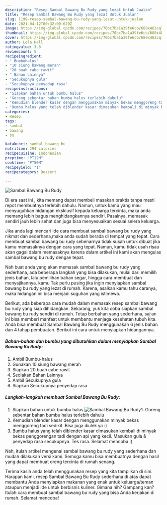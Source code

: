 ```yaml
---
description: "Resep Sambal Bawang Bu Rudy yang lezat Untuk Jualan"
title: "Resep Sambal Bawang Bu Rudy yang lezat Untuk Jualan"
slug: 1199-resep-sambal-bawang-bu-rudy-yang-lezat-untuk-jualan
date: 2021-04-12T00:32:09.629Z
image: https://img-global.cpcdn.com/recipes/70bc7ba1a39fe6cb/680x482cq70/sambal-bawang-bu-rudy-foto-resep-utama.jpg
thumbnail: https://img-global.cpcdn.com/recipes/70bc7ba1a39fe6cb/680x482cq70/sambal-bawang-bu-rudy-foto-resep-utama.jpg
cover: https://img-global.cpcdn.com/recipes/70bc7ba1a39fe6cb/680x482cq70/sambal-bawang-bu-rudy-foto-resep-utama.jpg
author: Lela Hall
ratingvalue: 3.8
reviewcount: 5
recipeingredient:
- " Bumbuhalus"
- "10 siung bawang merah"
- "20 buah cabe rawit"
- " Bahan Lainnya"
- "Secukupnya gula"
- "Secukupnya penyedap rasa"
recipeinstructions:
- "Siapkan bahan untuk bumbu halus"
- "Goreng sebentar bahan bumbu halus terlebih dahulu"
- "Kemudian blender kasar dengan menggunakan minyak bekas menggoreng tadi sedikit. Bisa juga diulek ya :)"
- "Bumbu halus yang telah diblender kasar dimasukan kembali di minyak bekas penggorengan tadi dengan api yang kecil. Masukan gula &amp; penyedap rasa secukupnya. Tes rasa. Selamat mencoba :)"
categories:
- Resep
tags:
- sambal
- bawang
- bu

katakunci: sambal bawang bu 
nutrition: 294 calories
recipecuisine: Indonesian
preptime: "PT12M"
cooktime: "PT50M"
recipeyield: "1"
recipecategory: Dessert

---
```



![Sambal Bawang Bu Rudy](https://img-global.cpcdn.com/recipes/70bc7ba1a39fe6cb/680x482cq70/sambal-bawang-bu-rudy-foto-resep-utama.jpg)

Di era  saat ini , kita memang dapat membeli masakan praktis tanpa mesti repot membuatnya terlebih dahulu. Namun, untuk kamu yang mau menyuguhkan hidangan eksklusif kepada keluarga tercinta, maka anda memang lebih bagus menghidangkannya sendiri. Pasalnya, memasak sendiri jauh lebih sehat dan juga bisa menyesuaikan sesuai selera keluarga.

Jika anda lagi mencari ide cara membuat sambal bawang bu rudy yang nikmat dan sederhana,maka anda sudah berada di tempat yang tepat. Cara membuat sambal bawang bu rudy  sebenarnya tidak susah untuk dibuat jika kamu memasaknya dengan cara yang tepat. Namun, kamu tidak usah risau akan gagal dalam memasaknya 
karena dalam artikel ini kami akan mengulas sambal bawang bu rudy dengan tepat.  



Nah buat anda yang akan memasak sambal bawang bu rudy yang sederhana, ada beberapa langkah yang bisa dilakukan, mulai dari memilih jenis bahan, lalu pemilihan bahan segar, hingga cara membuat dan menyajikannya. kamu Tak perlu pusing jika ingin menyiapkan sambal bawang bu rudy yang lezat di rumah. Karena, asalkan kamu  tahu caranya, maka hidangan ini bisa menjadi suguhan yang istimewa.

Berikut, ada beberapa cara mudah dalam memasak resep sambal bawang bu rudy yang siap dihidangkan. Sekarang, yuk kita coba siapkan sambal bawang bu rudy sendiri di rumah. Tetap berbahan yang sederhana, sajian ini bisa memberi manfaat untuk membantu menjaga kesehatan tubuh kita. Anda bisa membuat Sambal Bawang Bu Rudy menggunakan 6 jenis bahan dan 4 tahap pembuatan. Berikut ini cara untuk menyiapkan hidangannya.

<!--inarticleads1-->

##### Bahan-bahan dan bumbu yang dibutuhkan dalam menyiapkan Sambal Bawang Bu Rudy:

1. Ambil  Bumbu-halus
1. Gunakan 10 siung bawang merah
1. Siapkan 20 buah cabe rawit
1. Sediakan  Bahan Lainnya
1. Ambil Secukupnya gula
1. Siapkan Secukupnya penyedap rasa




<!--inarticleads2-->

##### Langkah-langkah membuat Sambal Bawang Bu Rudy:

1. Siapkan bahan untuk bumbu halus
<img src="https://img-global.cpcdn.com/steps/c223ecc2b5b97df1/160x128cq70/sambal-bawang-bu-rudy-langkah-memasak-1-foto.jpg" alt="Sambal Bawang Bu Rudy">1. Goreng sebentar bahan bumbu halus terlebih dahulu
1. Kemudian blender kasar dengan menggunakan minyak bekas menggoreng tadi sedikit. Bisa juga diulek ya :)
1. Bumbu halus yang telah diblender kasar dimasukan kembali di minyak bekas penggorengan tadi dengan api yang kecil. Masukan gula &amp; penyedap rasa secukupnya. Tes rasa. Selamat mencoba :)




Nah, itulah artikel mengenai  sambal bawang bu rudy  yang sederhana dan mudah dilakukan versi kami. Semoga kamu bisa membuatnya dengan hasil yang dapat membuat oreng tercinta di rumah senang. 

Terima kasih anda telah menggunakan resep yang kita tampilkan di sini. Harapan kami, resep  Sambal Bawang Bu Rudy sederhana di atas dapat membantu Anda menyiapkan makanan yang enak untuk keluarga/teman ataupun menjadi ide untuk berbisnis kuliner. Gimana nih? Gampang kan? Itulah cara membuat sambal bawang bu rudy yang bisa Anda kerjakan di rumah. Selamat mencoba!

